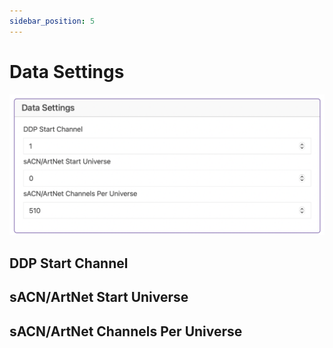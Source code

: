 ```yaml
---
sidebar_position: 5
---
```


# Data Settings

![Baldrick17 Web Interface Data Settings ](../img/web-interface-data-settings.png)


## DDP Start Channel

## sACN/ArtNet Start Universe

## sACN/ArtNet Channels Per Universe



